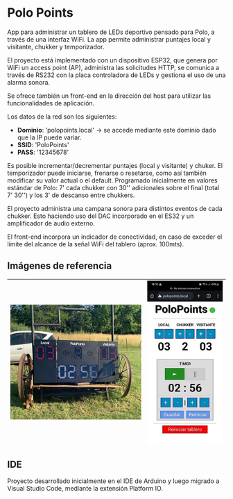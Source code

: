 # Polo Points
App para administrar un tablero de LEDs deportivo pensado para Polo, a través de una interfaz WiFi. La app permite administrar puntajes local y visitante, chukker y temporizador.

El proyecto está implementado con un dispositivo ESP32, que genera por WiFi un access point (AP), administra las solicitudes HTTP, se comunica a través de RS232 con la placa controladora de LEDs y gestiona el uso de una alarma sonora.

Se ofrece también un front-end en la dirección del host para utilizar las funcionalidades de aplicación.

Los datos de la red son los siguientes:
* **Dominio**: 'polopoints.local' &rarr; se accede mediante este dominio dado que la IP puede variar.
* **SSID**: 'PoloPoints'
* **PASS**: '12345678'

Es posible incrementar/decrementar puntajes (local y visitante) y chuker. El temporizador puede iniciarse, frenarse o resetarse, como así también modificar su valor actual o el default. Programado inicialmente en valores estándar de Polo: 7' cada chukker con 30'' adicionales sobre el final (total 7' 30'') y los 3' de descanso entre chukkers.

El proyecto administra una campana sonora para distintos eventos de cada chukker. Esto haciendo uso del DAC incorporado en el ES32 y un amplificador de audio externo.

El front-end incorpora un indicador de conectividad, en caso de exceder el límite del alcance de la señal WiFi del tablero (aprox. 100mts).

## Imágenes de referencia
|  ![scoreboard](../public/board.png) |  ![app-movil](../public/app.jpeg) |
|-------------------------------------|-----------------------------------|

## IDE
Proyecto desarrollado inicialmente en el IDE de Arduino y luego migrado a Visual Studio Code, mediante la extensión Platform IO.
